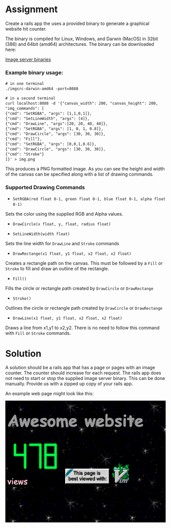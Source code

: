 # Assignment

Create a rails app the uses a provided binary to generate a graphical website hit counter.

The binary is compiled for Linux, Windows, and Darwin (MacOS) in 32bit (386) and 64bit (amd64) architectures.  The binary can be downloaded here:

[Image server binaries](#)

### Example binary usage:

```
# in one terminal
./imgsrc-darwin-amd64 -port=8088
```

```
# in a second terminal
curl localhost:8088 -d '{"canvas_width": 200, "canvas_height": 200, "img_commands": [
{"cmd": "SetRGBA", "args": [1,1,0,1]},
{"cmd": "SetLineWidth", "args": [4]},
{"cmd": "DrawLine", "args":[20, 20, 40, 40]},
{"cmd": "SetRGBA", "args": [1, 0, 1, 0.8]},
{"cmd": "DrawCircle", "args": [30, 30, 30]},
{"cmd": "Fill"},
{"cmd": "SetRGBA", "args": [0,0,1,0.6]},
{"cmd": "DrawCircle", "args": [30, 30, 30]},
{"cmd": "Stroke"}
]}' > img.png
```

This produces a PNG formatted image.  As you can see the height and width of the canvas can be specified along with a list of drawing commands.

### Supported Drawing Commands

- `SetRGBA(red float 0-1, green float 0-1, blue float 0-1, alpha float 0-1)`

Sets the color using the supplied RGB and Alpha values.

- `DrawCircle(x float, y, float, radius float)`

- `SetLineWidth(width float)`

Sets the line width for `DrawLine` and `Stroke` commands

- `DrawRectange(x1 float, y1 float, x2 float, x2 float)`

Creates a rectangle path on the canvas.  This must be followed by a `Fill` or `Stroke` to fill and draw an outline of the rectangle.

- `Fill()`

Fills the circle or rectangle path created by `DrawCircle` or `DrawRectange`

- `Stroke()`

Outlines the circle or rectangle path created by `DrawCircle` or `DrawRectange`

- `DrawLine(x1 float, y1 float, x2 float, x2 float)`

Draws a line from x1,y1 to x2,y2.  There is no need to follow this command with `Fill` or `Stroke` commands.

# Solution

A solution should be a rails app that has a page or pages with an image counter.  The counter should increase for each request.  The rails app does not need to start or stop the supplied image server binary.  This can be done manually.  Provide us with a zipped up copy of your rails app.

An example web page might look like this:

![example](example.png)
